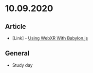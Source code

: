 # 10.09.2020

## Article

- \[Link\] - [Using WebXR With Babylon.js](https://www.smashingmagazine.com/2020/10/using-webxr-with-babylonjs/)

## General

- Study day
